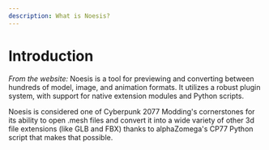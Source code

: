 ```yaml
---
description: What is Noesis?
---
```


# Introduction

_From the website:_ Noesis is a tool for previewing and converting between hundreds of model, image, and animation formats. It utilizes a robust plugin system, with support for native extension modules and Python scripts.

Noesis is considered one of Cyberpunk 2077 Modding's cornerstones for its ability to open .mesh files and convert it into a wide variety of other 3d file extensions (like GLB and FBX) thanks to alphaZomega's CP77 Python script that makes that possible.
